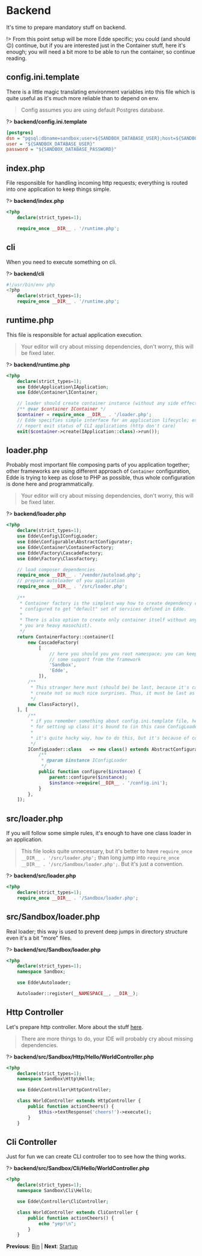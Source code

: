 # Backend 

It's time to prepare mandatory stuff on backend.

!> From this point setup will be more Edde specific; you could (and should :wink:) continue, but if
you are interested just in the Container stuff, here it's enough; you will need a bit more to
be able to run the container, so continue reading.

## config.ini.template

There is a little magic translating environment variables into this file which is quite useful
as it's much more reliable than to depend on env.

> Config assumes you are using default Postgres database.

?> **backend/config.ini.template**

```ini
[postgres]
dsn = "pgsql:dbname=sandbox;user=${SANDBOX_DATABASE_USER};host=${SANDBOX_DATABASE_HOST};port=5432"
user = "${SANDBOX_DATABASE_USER}"
password = "${SANDBOX_DATABASE_PASSWORD}"
```

## index.php

File responsible for handling incoming http requests; everything is routed into one application to keep
things simple.

?> **backend/index.php**

```php
<?php
	declare(strict_types=1);

    require_once __DIR__ . '/runtime.php';
```

## cli

When you need to execute something on cli.

?> **backend/cli**

```php
#!/usr/bin/env php
<?php
	declare(strict_types=1);
	require_once __DIR__ . '/runtime.php';
```

## runtime.php

This file is responsible for actual application execution.

> Your editor will cry about missing dependencies, don't worry, this will be fixed later.

?> **backend/runtime.php**

```php
<?php
	declare(strict_types=1);
	use Edde\Application\IApplication;
	use Edde\Container\IContainer;

	// loader should create container instance (without any side effects)
	/** @var $container IContainer */
	$container = require_once __DIR__ . '/loader.php';
	// Edde specifies simple interface for an application lifecycle; exit is here to
	// report exit status of CLI applications (http don't care)
	exit($container->create(IApplication::class)->run());
```

## loader.php

Probably most important file composing parts of you application together; other frameworks are using different approach of
`Container` configuration, Edde is trying to keep as close to PHP as possible, thus whole configuration is done here and
programmatically.

> Your editor will cry about missing dependencies, don't worry, this will be fixed later.

?> **backend/loader.php**

```php
<?php
	declare(strict_types=1);
	use Edde\Config\IConfigLoader;
	use Edde\Configurable\AbstractConfigurator;
	use Edde\Container\ContainerFactory;
	use Edde\Factory\CascadeFactory;
	use Edde\Factory\ClassFactory;

	// load composer dependencies
	require_once __DIR__ . '/vendor/autoload.php';
	// prepare autoloader of you application
	require_once __DIR__ . '/src/loader.php';
	
	/**
	 * Container factory is the simplest way how to create dependency container; in this particular case container is also
	 * configured to get "default" set of services defined in Edde.
	 *
	 * There is also option to create only container itself without any internal dependencies (not so much recommended except
	 * you are heavy masochist).
	 */
	return ContainerFactory::container([
		new CascadeFactory(
			[
				// here you should you you root namespace; you can keep Edde here if you want to get
				// some support from the framework 
				'Sandbox',
				'Edde',
			]),
		/**
		 * This stranger here must (should be) be last, because it's canHandle method is able to kill a lot of dependencies and
		 * create not so much nice surprises. Thus, it must be last as kind of dependency fallback.
		 */
		new ClassFactory(),
	], [
		/**
		 * if you remember something about config.ini.template file, here we will prepare it for usage; configurator is responsible
         * for setting up class it's bound to (in this case ConfigLoader)
		 *
		 * it's quite hacky way, how to do this, but it's because of config file name specification and to keep things simpler 
		 */
		IConfigLoader::class   => new class() extends AbstractConfigurator {
			/**
			 * @param $instance IConfigLoader
			 */
			public function configure($instance) {
				parent::configure($instance);
				$instance->require(__DIR__ . '/config.ini');
			}
		},
	]);
```

## src/loader.php

If you will follow some simple rules, it's enough to have one class loader in an application.

> This file looks quite unnecessary, but it's better to have `require_once __DIR__ . '/src/loader.php';` than long jump into 
`require_once __DIR__ . '/src/Sandbox/loader.php';`. But it's just a convention. 

?> **backend/src/loader.php**

```php
<?php
	declare(strict_types=1);
	require_once __DIR__ . '/Sandbox/loader.php';
```

## src/Sandbox/loader.php

Real loader; this way is used to prevent deep jumps in directory structure even it's a bit "more" files.

?> **backend/src/Sandbox/loader.php**

```php
<?php
	declare(strict_types=1);
	namespace Sandbox;

	use Edde\Autoloader;

	Autoloader::register(__NAMESPACE__, __DIR__);
```

## Http Controller

Let's prepare http controller. More about the stuff [here](/edde/controllers).

> There are more things to do, your IDE will probably cry about missing dependencies.

?> **backend/src/Sandbox/Http/Hello/WorldController.php**

```php
<?php
	declare(strict_types=1);
	namespace Sandbox\Http\Hello;

	use Edde\Controller\HttpController;

	class WorldController extends HttpController {
		public function actionCheers() {
			$this->textResponse('cheers!')->execute();
		}
	}	
```

## Cli Controller

Just for fun we can create CLI controller too to see how the thing works.

?> **backend/src/Sandbox/Cli/Hello/WorldController.php**

```php
<?php
	declare(strict_types=1);
	namespace Sandbox\Cli\Hello;

	use Edde\Controller\CliController;

	class WorldController extends CliController {
		public function actionCheers() {
			echo "yep!\n";
		}
	}	
```

**Previous**: [Bin](/getting-started/bin) | **Next**: [Startup](/getting-started/startup)
